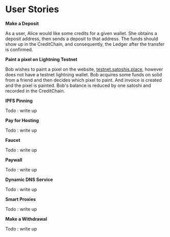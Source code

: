 # User Stories

**Make a Deposit**

As a user, Alice would like some credits for a given wallet.  She obtains a deposit address, then sends a deposit to that address.  The funds should show up in the CreditChain, and consequently, the Ledger after the transfer is confirmed.

**Paint a pixel on Lightning Testnet**

Bob wishes to paint a pixel on the website, [testnet.satoshis.place](https://testnet.satoshis.place/), however does not have a testnet lightning wallet.  Bob acquires some funds on solid from a friend and then decides which pixel to paint.  And invoice is created and the pixel is painted.  Bob's balance is reduced by one satoshi and recorded in the CreditChain.

**IPFS Pinning**

Todo : write up

**Pay for Hosting**

Todo : write up

**Faucet**

Todo : write up

**Paywall**

Todo : write up

**Dynamic DNS Service**

Todo : write up

**Smart Proxies**

Todo : write up

**Make a Withdrawal**

Todo : write up

